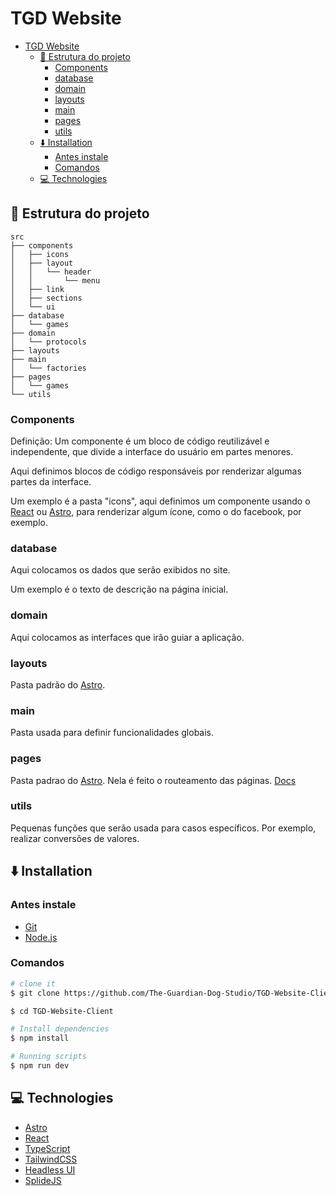 # TGD Website

<!--toc:start-->

- [TGD Website](#tgd-website)
  - [📁 Estrutura do projeto](#📁-estrutura-do-projeto)
    - [Components](#components)
    - [database](#database)
    - [domain](#domain)
    - [layouts](#layouts)
    - [main](#main)
    - [pages](#pages)
    - [utils](#utils)
  - [⬇️ Installation](#️-installation)
    - [Antes instale](#antes-instale)
    - [Comandos](#comandos)
  - [💻 Technologies](#💻-technologies)
  <!--toc:end-->

## 📁 Estrutura do projeto

```
src
├── components
│   ├── icons
│   ├── layout
│   │   └── header
│   │       └── menu
│   ├── link
│   ├── sections
│   └── ui
├── database
│   └── games
├── domain
│   └── protocols
├── layouts
├── main
│   └── factories
├── pages
│   └── games
└── utils
```

### Components

Definição: Um componente é um bloco de código reutilizável e independente, que divide a interface do usuário em partes menores.

Aqui definimos blocos de código responsáveis por renderizar algumas partes da interface.

Um exemplo é a pasta "icons", aqui definimos um componente usando o [React](https://react.dev/) ou [Astro](https://astro.build/), para renderizar algum ícone, como o do facebook, por exemplo.

### database

Aqui colocamos os dados que serão exibidos no site.

Um exemplo é o texto de descrição na página inicial.

### domain

Aqui colocamos as interfaces que irão guiar a aplicação.

### layouts

Pasta padrão do [Astro](https://astro.build/).

### main

Pasta usada para definir funcionalidades globais.

### pages

Pasta padrao do [Astro](https://astro.build/). Nela é feito o routeamento das páginas. [Docs](https://docs.astro.build/en/core-concepts/astro-pages/)

### utils

Pequenas funções que serão usada para casos específicos. Por exemplo, realizar conversões de valores.

## ⬇️ Installation

### Antes instale

- [Git](https://git-scm.com/downloads)
- [Node.js](https://nodejs.org/en/)

### Comandos

```bash
# clone it
$ git clone https://github.com/The-Guardian-Dog-Studio/TGD-Website-Client.git

$ cd TGD-Website-Client

# Install dependencies
$ npm install

# Running scripts
$ npm run dev
```

## 💻 Technologies

- [Astro](https://astro.build/)
- [React](https://react.dev/)
- [TypeScript](https://www.typescriptlang.org/)
- [TailwindCSS](https://tailwindcss.com/)
- [Headless UI](https://headlessui.com/)
- [SplideJS](https://splidejs.com/)
